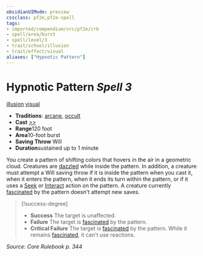 ```yaml
---
obsidianUIMode: preview
cssclass: pf2e,pf2e-spell
tags:
- imported/compendium/src/pf2e/crb
- spell/area/burst
- spell/level/3
- trait/school/illusion
- trait/effect/visual
aliases: ["Hypnotic Pattern"]
---
```

# Hypnotic Pattern *Spell 3*   
[illusion](illusion.md)  [visual](visual.md)  

- **Traditions**: [arcane](arcane.md), [occult](occult.md)
- **Cast** [>>](chapter-9-playing-the-game.md#Actions "Two-Action") 
- **Range**120 foot
- **Area**10-foot burst
- **Saving Throw** Will
- **Duration**sustained up to 1 minute

You create a pattern of shifting colors that hovers in the air in a geometric cloud. Creatures are [dazzled](conditions.md#Dazzled) while inside the pattern. In addition, a creature must attempt a Will saving throw if it is inside the pattern when you cast it, when it enters the pattern, when it ends its turn within the pattern, or if it uses a [Seek](seek.md) or [Interact](interact.md) action on the pattern. A creature currently [fascinated](conditions.md#Fascinated) by the pattern doesn't attempt new saves.

> [!success-degree] 
> - **Success** The target is unaffected.
> - **Failure** The target is [fascinated](conditions.md#Fascinated) by the pattern.
> - **Critical Failure** The target is [fascinated](conditions.md#Fascinated) by the pattern. While it remains [fascinated](conditions.md#Fascinated), it can't use reactions.

*Source: Core Rulebook p. 344*